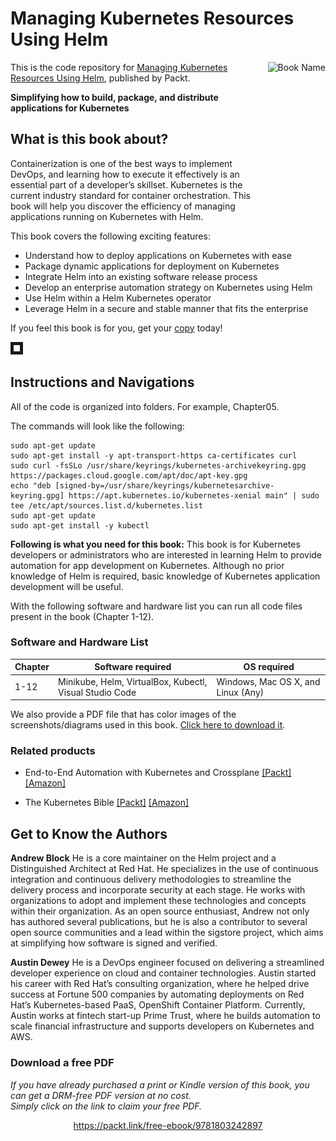 # Managing Kubernetes Resources Using Helm

<a href="https://www.packtpub.com/product/managing-kubernetes-resources-using-helm/9781803242897"><img src="https://static.packt-cdn.com/products/9781803242897/cover/smaller" alt="Book Name" height="256px" align="right"></a>

This is the code repository for [Managing Kubernetes Resources Using Helm](https://www.packtpub.com/product/managing-kubernetes-resources-using-helm/9781803242897), published by Packt.

**Simplifying how to build, package, and distribute applications for Kubernetes**

## What is this book about?
Containerization is one of the best ways to implement DevOps, and learning how to execute it effectively is an essential part of a developer’s skillset. Kubernetes is the current industry standard for container orchestration. This book will help you discover the efficiency of managing applications running on Kubernetes with Helm.

This book covers the following exciting features: 
* Understand how to deploy applications on Kubernetes with ease
* Package dynamic applications for deployment on Kubernetes
* Integrate Helm into an existing software release process
* Develop an enterprise automation strategy on Kubernetes using Helm
* Use Helm within a Helm Kubernetes operator
* Leverage Helm in a secure and stable manner that fits the enterprise

If you feel this book is for you, get your [copy](https://www.amazon.com/Managing-Kubernetes-Resources-using-Helm/dp/1803242892/) today!

<a href="https://www.packtpub.com/?utm_source=github&utm_medium=banner&utm_campaign=GitHubBanner"><img src="https://raw.githubusercontent.com/PacktPublishing/GitHub/master/GitHub.png" alt="https://www.packtpub.com/" border="5" /></a>

## Instructions and Navigations
All of the code is organized into folders. For example, Chapter05.

The commands will look like the following:
```
sudo apt-get update
sudo apt-get install -y apt-transport-https ca-certificates curl
sudo curl -fsSLo /usr/share/keyrings/kubernetes-archivekeyring.gpg https://packages.cloud.google.com/apt/doc/apt-key.gpg
echo "deb [signed-by=/usr/share/keyrings/kubernetesarchive-keyring.gpg] https://apt.kubernetes.io/kubernetes-xenial main" | sudo tee /etc/apt/sources.list.d/kubernetes.list
sudo apt-get update
sudo apt-get install -y kubectl
```

**Following is what you need for this book:**
This book is for Kubernetes developers or administrators who are interested in learning Helm to provide automation for app development on Kubernetes. Although no prior knowledge of Helm is required, basic knowledge of Kubernetes application development will be useful.

With the following software and hardware list you can run all code files present in the book (Chapter 1-12).

### Software and Hardware List

| Chapter  | Software required                                         | OS required                       |
| -------- | ----------------------------------------------------------| ----------------------------------|
| 1-12     | Minikube, Helm, VirtualBox, Kubectl, Visual Studio Code   | Windows, Mac OS X, and Linux (Any)|


We also provide a PDF file that has color images of the screenshots/diagrams used in this book. [Click here to download it](https://packt.link/zeDY0).

### Related products <Other books you may enjoy>
* End-to-End Automation with Kubernetes and Crossplane [[Packt]](https://www.packtpub.com/product/end-to-end-automation-with-kubernetes-and-crossplane/9781801811545) [[Amazon]](https://www.amazon.com/End-End-Automation-Kubernetes-Crossplane/dp/1801811547)

* The Kubernetes Bible [[Packt]](https://www.packtpub.com/product/the-kubernetes-bible/9781838827694) [[Amazon]](https://www.amazon.com/Kubernetes-Bible-definitive-deploying-platforms/dp/1838827692)

## Get to Know the Authors
**Andrew Block**
He is a core maintainer on the Helm project and a Distinguished Architect at Red Hat. He specializes in the use of continuous integration and continuous delivery methodologies to streamline the delivery process and incorporate security at each stage. He works with organizations to adopt and implement these technologies and concepts within their organization. As an open source enthusiast, Andrew not only has authored several publications, but he is also a contributor to several open source communities and a lead within the sigstore project, which aims at simplifying how software is signed and verified.

**Austin Dewey**
He is a DevOps engineer focused on delivering a streamlined developer experience on cloud and container technologies. Austin started his career with Red Hat’s consulting organization, where he helped drive success at Fortune 500 companies by automating deployments on Red Hat’s Kubernetes-based PaaS, OpenShift Container Platform. Currently, Austin works at fintech start-up Prime Trust, where he builds automation to scale financial infrastructure and supports developers on Kubernetes and AWS.
### Download a free PDF

 <i>If you have already purchased a print or Kindle version of this book, you can get a DRM-free PDF version at no cost.<br>Simply click on the link to claim your free PDF.</i>
<p align="center"> <a href="https://packt.link/free-ebook/9781803242897">https://packt.link/free-ebook/9781803242897 </a> </p>